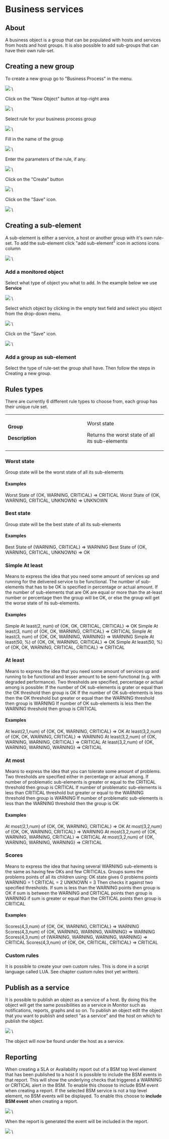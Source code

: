 # Business services

## About

A business object is a group that can be populated with hosts and services from hosts and host groups.
It is also possible to add sub-groups that can have their own rule-set.

## Creating a new group

To create a new group go to "Business Process" in the menu.

![](images/16482357/16679165.png) \


 Click on the "New Object" button at top-right area

![](images/16482357/16679166.png) \


 Select rule for your business process group

![](images/16482357/16679159.png) \


 Fill in the name of the group

![](images/16482357/16679160.png) \


 Enter the parameters of the rule, if any.

![](images/16482357/16679162.png) \


 Click on the "Create" button

![](images/16482357/16679155.png) \


 Click on the "Save" icon.

![](images/16482357/16679161.png) \


## Creating a sub-element

A sub-element is either a service, a host or another group with it's own rule-set.
 To add the sub-element click "add sub-element" icon in actions icons column

![](images/16482357/16679156.png) \


### Add a monitored object

Select what type of object you what to add. In the example below we use **Service**

![](images/16482357/16679152.png) \


 Select which object by clicking in the empty text field and select you object from the drop-down menu.

![](images/16482357/16679157.png) \


 Click on the "Save" icon.

![](images/16482357/16679161.png) \


### Add a group as sub-element

Select the type of rule-set the group shall have. Then follow the steps in Creating a new group.

## Rules types

There are currently 6 different rule types to choose from, each group has their unique rule set.

<table>
<colgroup>
<col width="50%" />
<col width="50%" />
</colgroup>
<tbody>
<tr class="odd">
<td align="left"><p><strong>Group</strong></p>
<p><strong>Description</strong></p></td>
<td align="left"><p>Worst state</p>
<p>Returns the worst state of all its sub-elements</p></td>
</tr>
</tbody>
</table>

### Worst state

Group state will be the worst state of all its sub-elements

#### Examples

Worst State of {OK, WARNING, CRITICAL} =\> CRITICAL
 Worst State of {OK, WARNING, CRITICAL, UNKNOWN} =\> UNKNOWN

### Best state

Group state will be the best state of all its sub-elements

#### **Examples**

Best State of {WARNING, CRITICAL} =\> WARNING
 Best State of {OK, WARNING, CRITICAL, UNKNOWN} =\> OK

### Simple At least

Means to express the idea that you need some amount of services up and running for the delivered service to be functional. The number of sub-elements that has to be OK is specified in percentage or actual amount. If the number of sub-elements that are OK are equal or more than the at-least number or percentage then the group will be OK, or else the group will get the worse state of its sub-elements.

#### **Examples**

Simple At least(2, num) of {OK, OK, CRITICAL, CRITICAL} =\> OK
 Simple At least(3, num) of {OK, OK, WARNING, CRITICAL} =\> CRITICAL
 Simple At least(3, num) of {OK, OK, WARNING, WARNING} =\> WARNING
 Simple At least(50, %) of {OK, OK, WARNING, CRITICAL} =\> OK
 Simple At least(50, %) of {OK, OK, WARNING, CRITICAL, CRITICAL} =\> CRITICAL

### At least

Means to express the idea that you need some amount of services up and running to be functional and lesser amount to be semi-functional (e.g. with degraded performance). Two thresholds are specified, percentage or actual among is possible:
 If the number of OK sub-elements is grater or equal than the OK threshold then group is OK
 If the number of OK sub-elements is less then the OK threshold but greater or equal than the WARNING threshold then group is WARNING
 If number of OK sub-elements is less then the WARNING threshold then group is CRITICAL

#### **Examples**

At least(2,1,num) of {OK, OK, WARNING, CRITICAL} =\> OK
 At least(3,2,num) of {OK, OK, WARNING, CRITICAL} =\> WARNING
 At least(3,2,num) of {OK, WARNING, WARNING, CRITICAL} =\> CRITICAL
 At least(3,2,num) of {OK, WARNING, WARNING, WARNING} =\> CRITICAL

### At most

Means to express the idea that you can tolerate some amount of problems. Two thresholds are specified either in percentage or actual among.
 If number of problematic sub-elements is greater or equal to the CRITICAL threshold then group is CRITICAL
 If number of problematic sub-elements is less than CRITICAL threshold but greater or equal to the WARNING threshold then group is WARNING
 If number of problematic sub-elements is less than the WARNING threshold then the group is OK

#### **Examples**

At most(2,1,num) of {OK, OK, WARNING, CRITICAL} =\> OK
 At most(3,2,num) of {OK, OK, WARNING, CRITICAL} =\> WARNING
 At most(3,2,num) of {OK, WARNING, WARNING, CRITICAL} =\> CRITICAL
 At most(3,2,num) of {OK, WARNING, WARNING, WARNING} =\> CRITICAL

### Scores

Means to express the idea that having several WARNING sub-elements is the same as having few OKs and few CRITICALs. Groups sums the problems points of all its children using:
 OK state gives 0 problems points
 WARNING = 1
 CRITICAL = 2
 UNKNOWN = 3
 Then checks it against two specified thresholds.
 If sum is less than the WARNING points then group is OK
 if sum is between the WARNING and CRITICAL points then group is WARNING
 if sum is greater or equal than the CRITICAL points then group is CRITICAL

#### **Examples**

Scores(4,3,num) of {OK, OK, WARNING, CRITICAL} =\> WARNING
 Scores(4,3,num) of {OK, WARNING, WARNING, WARNING} =\> WARNING
 Scores(4,3,num) of {WARNING, WARNING, WARNING, WARNING} =\> CRITICAL
 Scores(4,3,num) of {OK, OK, CRITICAL, CRITICAL} =\> CRITICAL

### Custom rules

It is possible to create your own custom rules. This is done in a script language called LUA.
 See chapter custom rules (not yet written).

## Publish as a service

It is possible to publish an object as a service of a host. By doing this the object will get the same possibilities as a service in Monitor such as notifications, reports, graphs and so on.
 To publish an object edit the object that you want to publish and select "as a service" and the host on which to publish the object.

![](images/16482357/16679158.png) \


 The object will now be found under the host as a service.

## Reporting

When creating a SLA or Availability report out of a BSM top level element that has been published to a host it is possible to include the BSM events in that report.
 This will show the underlying checks that triggered a WARNING or CRITICAL alert in the BSM.
 To enable this choose to include BSM event when creating a report.
 If the selected BSM service is not a top level element, no BSM events will be displayed.
 To enable this choose to **include BSM event** when creating a report.

![](images/16482357/16679151.png) \


 When the report is generated the event will be included in the report.

![](images/16482357/16679154.png) \


